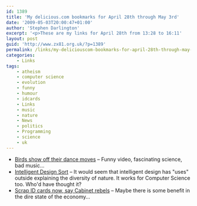 ```yaml
---
id: 1389
title: 'My delicious.com bookmarks for April 28th through May 3rd'
date: '2009-05-03T20:00:47+01:00'
author: 'Stephen Darlington'
excerpt: '<p>These are my links for April 28th from 13:28 to 16:11'
layout: post
guid: 'http://www.zx81.org.uk/?p=1389'
permalink: /links/my-deliciouscom-bookmarks-for-april-28th-through-may-3rd.html
categories:
    - Links
tags:
    - atheism
    - computer science
    - evolution
    - funny
    - humour
    - idcards
    - Links
    - music
    - nature
    - News
    - politics
    - Programming
    - science
    - uk
---
```


- [Birds show off their dance moves](http://news.bbc.co.uk/1/hi/sci/tech/8026592.stm) – Funny video, fascinating science, bad music…
- [Intelligent Design Sort](http://www.dangermouse.net/esoteric/intelligentdesignsort.html) – It would seem that intelligent design has "uses" outside explaining the diversity of nature. It works for Computer Science too. Who'd have thought it?
- [Scrap ID cards now, say Cabinet rebels](http://www.independent.co.uk/news/uk/politics/scrap-id-cards-now-say-cabinet-rebels-1675168.html) – Maybe there is some benefit in the dire state of the economy…